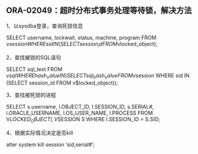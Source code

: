## ORA-02049：超时分布式事务处理等待锁，解决方法

1、以sysdba登录，查询死锁信息

SELECT username,
       lockwait,
       status,
       machine,
       program
  FROM v$session
 WHERE sid IN (SELECT session_id FROM v$locked_object);

2、查找被锁的SQL语句

SELECT sql_text
  FROM v$sql
 WHERE hash_value IN (SELECT sql_hash_value
                        FROM v$session
                       WHERE sid IN (SELECT session_id FROM v$locked_object));

3、查找被死锁的进程

SELECT s.username,
       l.OBJECT_ID,
       l.SESSION_ID,
       s.SERIAL#,
       l.ORACLE_USERNAME,
       l.OS_USER_NAME,
       l.PROCESS
  FROM V$LOCKED_OBJECT l, V$SESSION S
 WHERE l.SESSION_ID = S.SID;

4、根据实际情况决定是否kill

alter system kill session ‘sid,serial#’;